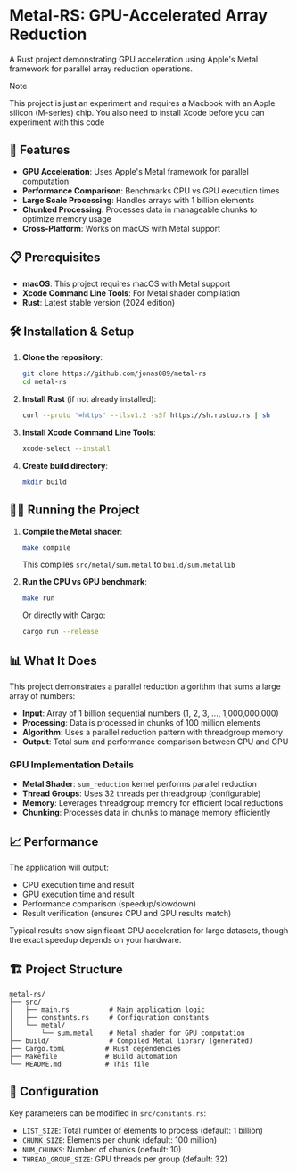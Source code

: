# Metal-RS: GPU-Accelerated Array Reduction

A Rust project demonstrating GPU acceleration using Apple's Metal framework for parallel array reduction operations.

>[!NOTE]
> This project is just an experiment and requires a Macbook with an Apple silicon (M-series) chip.
> You also need to install Xcode before you can experiment with this code

## 🚀 Features

- **GPU Acceleration**: Uses Apple's Metal framework for parallel computation
- **Performance Comparison**: Benchmarks CPU vs GPU execution times
- **Large Scale Processing**: Handles arrays with 1 billion elements
- **Chunked Processing**: Processes data in manageable chunks to optimize memory usage
- **Cross-Platform**: Works on macOS with Metal support

## 📋 Prerequisites

- **macOS**: This project requires macOS with Metal support
- **Xcode Command Line Tools**: For Metal shader compilation
- **Rust**: Latest stable version (2024 edition)

## 🛠️ Installation & Setup

1. **Clone the repository**:
   ```bash
   git clone https://github.com/jonas089/metal-rs
   cd metal-rs
   ```

2. **Install Rust** (if not already installed):
   ```bash
   curl --proto '=https' --tlsv1.2 -sSf https://sh.rustup.rs | sh
   ```

3. **Install Xcode Command Line Tools**:
   ```bash
   xcode-select --install
   ```

4. **Create build directory**:
   ```bash
   mkdir build
   ```

## 🏃‍♂️ Running the Project

1. **Compile the Metal shader**:
   ```bash
   make compile
   ```
   This compiles `src/metal/sum.metal` to `build/sum.metallib`

2. **Run the CPU vs GPU benchmark**:
   ```bash
   make run
   ```
   Or directly with Cargo:
   ```bash
   cargo run --release
   ```

## 📊 What It Does

This project demonstrates a parallel reduction algorithm that sums a large array of numbers:

- **Input**: Array of 1 billion sequential numbers (1, 2, 3, ..., 1,000,000,000)
- **Processing**: Data is processed in chunks of 100 million elements
- **Algorithm**: Uses a parallel reduction pattern with threadgroup memory
- **Output**: Total sum and performance comparison between CPU and GPU

### GPU Implementation Details

- **Metal Shader**: `sum_reduction` kernel performs parallel reduction
- **Thread Groups**: Uses 32 threads per threadgroup (configurable)
- **Memory**: Leverages threadgroup memory for efficient local reductions
- **Chunking**: Processes data in chunks to manage memory efficiently

## 📈 Performance

The application will output:
- CPU execution time and result
- GPU execution time and result
- Performance comparison (speedup/slowdown)
- Result verification (ensures CPU and GPU results match)

Typical results show significant GPU acceleration for large datasets, though the exact speedup depends on your hardware.

## 🏗️ Project Structure

```
metal-rs/
├── src/
│   ├── main.rs          # Main application logic
│   ├── constants.rs     # Configuration constants
│   └── metal/
│       └── sum.metal    # Metal shader for GPU computation
├── build/               # Compiled Metal library (generated)
├── Cargo.toml          # Rust dependencies
├── Makefile            # Build automation
└── README.md           # This file
```

## 🔧 Configuration

Key parameters can be modified in `src/constants.rs`:
- `LIST_SIZE`: Total number of elements to process (default: 1 billion)
- `CHUNK_SIZE`: Elements per chunk (default: 100 million)
- `NUM_CHUNKS`: Number of chunks (default: 10)
- `THREAD_GROUP_SIZE`: GPU threads per group (default: 32)